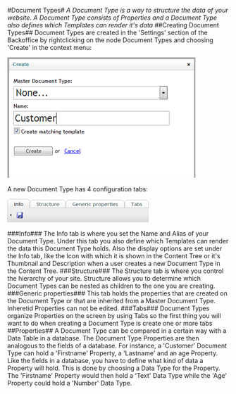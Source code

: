 #Document Types#
_A Document Type is a way to structure the data of your website. A Document Type consists of Properties and a Document Type also defines which Templates can render it's data_
##Creating Document Types##
Document Types are created in the 'Settings' section of the Backoffice by rightclicking on the node 
Document Types and choosing 'Create' in the context menu:

![creating a Document Type in the Settings section](images/documenttype-create.gif?raw=true)

A new Document Type has 4 configuration tabs:

![Document Type configuation tabs](images/documenttype-configuration-tabs.gif?raw=true)

###Info###
The Info tab is where you set the Name and Alias of your Document Type. Under this tab you also define which Templates 
can render the data this Document Type holds. Also the display options are set under the Info tab, like the Icon with 
which it is shown in the Content Tree or it's Thumbnail and Description when a user creates a new Document Type in the Content Tree.
###Structure###
The Structure tab is where you control the hierarchy of your site. Structure allows you to determine which 
Document Types can be nested as children to the one you are creating.
###Generic properties###
This tab holds the properties that are created on the Document Type or that are inherited from a Master Document Type. Inheretid Properties can not be edited.
###Tabs###
Document Types organize Properties on the screen by using Tabs so the first thing you will want to do when creating a Document Type is create one or more tabs
##Properties##
A Document Type can be compared in a certain way with a Data Table in a database. The Document Type Properties are then analogous to the fields of a database. For instance, a 'Customer' Document Type can hold a 'Firstname' Property, a 'Lastname' and an age Property.
Like the fields in a database, you have to define what kind of data a Property will hold. This is done by choosing a Data Type for the Property. The 'Firstname' Property would then hold a 'Text' Data Type while the 'Age' Property could hold a 'Number' Data Type.